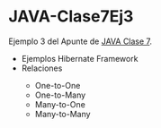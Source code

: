 # JAVA-Clase7Ej3
Ejemplo 3 del Apunte de [JAVA Clase 7](https://profmatiasgarcia.com.ar/uploads/tutoriales/ClaseTeoricaJAVA7.pdf).
<ul>
  <li> Ejemplos Hibernate Framework</li>
  <li> Relaciones</li>
  <ul>
    <li> One-to-One</li>
    <li> One-to-Many</li>
    <li> Many-to-One</li>
    <li> Many-to-Many</li> 
  </ul>
</ul>
